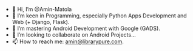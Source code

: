 - 👋 Hi, I’m @Amin-Matola
- 👀 I’m keen in Programming, especially Python Apps Development and Web (+ Django, Flask).
- 🌱 I’m mastering Android Development with Google (GADS).
- 💞️ I’m looking to collaborate on Android Projects...
- 📫 How to reach me: amin@librarypure.com.

<!---
Amin-Matola/Amin-Matola is a ✨ special ✨ repository because its `README.md` (this file) appears on your GitHub profile.
You can click the Preview link to take a look at your changes.
--->
